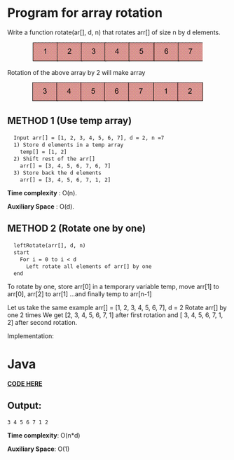 # Program for array rotation
Write a function rotate(ar[], d, n) that rotates arr[] of size n by d elements.

<p align="center">
<img src="https://github.com/rdnasim/AndroidLearningExampleJava/blob/master/src/Assets/array1.PNG">
</p>

Rotation of the above array by 2 will make array

<p align="center">
<img src="https://github.com/rdnasim/AndroidLearningExampleJava/blob/master/src/Assets/array2.PNG">
</p>

## METHOD 1 (Use temp array)

```
  Input arr[] = [1, 2, 3, 4, 5, 6, 7], d = 2, n =7
  1) Store d elements in a temp array
    temp[] = [1, 2]
  2) Shift rest of the arr[]
    arr[] = [3, 4, 5, 6, 7, 6, 7]
  3) Store back the d elements
    arr[] = [3, 4, 5, 6, 7, 1, 2]
```
**Time complexity** : O(n).

**Auxiliary Space** : O(d).

## METHOD 2 (Rotate one by one)

```
  leftRotate(arr[], d, n)
  start
    For i = 0 to i < d
      Left rotate all elements of arr[] by one
  end
```
To rotate by one, store arr[0] in a temporary variable temp, move arr[1] to arr[0], arr[2] to arr[1] …and finally temp to arr[n-1]

Let us take the same example arr[] = [1, 2, 3, 4, 5, 6, 7], d = 2
Rotate arr[] by one 2 times
We get [2, 3, 4, 5, 6, 7, 1] after first rotation and [ 3, 4, 5, 6, 7, 1, 2] after second rotation.

Implementation:

# Java

[****CODE HERE****](https://github.com/rdnasim/AndroidLearningExampleJava/blob/master/src/HackerEarth/RotateArray.java)

## Output:
```
3 4 5 6 7 1 2 
```
**Time complexity**: O(n*d)

**Auxiliary Space**: O(1)
